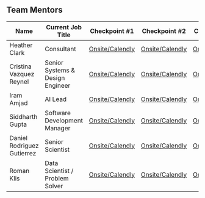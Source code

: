 ## Team Mentors 

| Name | Current Job Title | Checkpoint #1 | Checkpoint #2 | Checkpoint #3 | LinkedIn | Calendly |
|---|---|---|---|---|---|---|
| Heather Clark | Consultant | [Onsite/Calendly](YOUR_LINK) | [Onsite/Calendly](YOUR_LINK) | [Onsite/Calendly](YOUR_LINK) | Not provided | [<img src="https://cdn-icons-png.flaticon.com/512/747/747310.png" width="24"/>](YOUR_CALENDLY_URL) |
| Cristina Vazquez Reynel | Senior Systems & Design Engineer | [Onsite/Calendly](YOUR_LINK) | [Onsite/Calendly](YOUR_LINK) | [Onsite/Calendly](YOUR_LINK) | [<img src="https://cdn-icons-png.flaticon.com/512/174/174857.png" width="24"/>](https://www.linkedin.com/in/cristinareynel) | [<img src="https://cdn-icons-png.flaticon.com/512/747/747310.png" width="24"/>](YOUR_CALENDLY_URL) |
| Iram Amjad | AI Lead | [Onsite/Calendly](YOUR_LINK) | [Onsite/Calendly](YOUR_LINK) | [Onsite/Calendly](YOUR_LINK) | [<img src="https://cdn-icons-png.flaticon.com/512/174/174857.png" width="24"/>](https://www.linkedin.com/in/iramamjad) | [<img src="https://cdn-icons-png.flaticon.com/512/747/747310.png" width="24"/>](YOUR_CALENDLY_URL) |
| Siddharth Gupta | Software Development Manager | [Onsite/Calendly](YOUR_LINK) | [Onsite/Calendly](YOUR_LINK) | [Onsite/Calendly](YOUR_LINK) | [<img src="https://cdn-icons-png.flaticon.com/512/174/174857.png" width="24"/>](https://www.linkedin.com/in/sid88in/) | [<img src="https://cdn-icons-png.flaticon.com/512/747/747310.png" width="24"/>](https://calendly.com/sid88in/new-meeting) |
| Daniel Rodriguez Gutierrez | Senior Scientist | [Onsite/Calendly](YOUR_LINK) | [Onsite/Calendly](YOUR_LINK) | [Onsite/Calendly](YOUR_LINK) | [<img src="https://cdn-icons-png.flaticon.com/512/174/174857.png" width="24"/>](https://www.linkedin.com/in/daniel-rodriguez-gutierrez/) | [<img src="https://cdn-icons-png.flaticon.com/512/747/747310.png" width="24"/>](YOUR_CALENDLY_URL) |
| Roman Klis | Data Scientist / Problem Solver | [Onsite/Calendly](YOUR_LINK) | [Onsite/Calendly](YOUR_LINK) | [Onsite/Calendly](YOUR_LINK) | [<img src="https://cdn-icons-png.flaticon.com/512/174/174857.png" width="24"/>](https://www.linkedin.com/in/roman-pawel-klis-3811994/) | [<img src="https://cdn-icons-png.flaticon.com/512/747/747310.png" width="24"/>](YOUR_CALENDLY_URL) |
